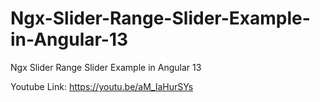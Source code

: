 # Ngx-Slider-Range-Slider-Example-in-Angular-13
Ngx Slider Range Slider Example in Angular 13

Youtube Link:
https://youtu.be/aM_IaHurSYs

